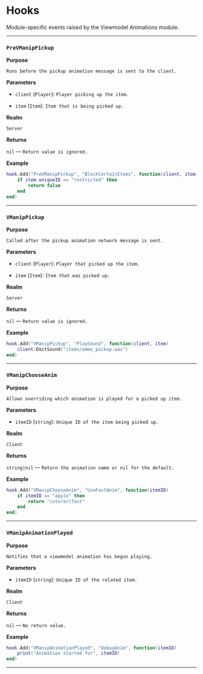 # Hooks

Module-specific events raised by the Viewmodel Animations module.

---

### `PreVManipPickup`

**Purpose**

`Runs before the pickup animation message is sent to the client.`

**Parameters**

* `client` (`Player`): `Player picking up the item.`

* `item` (`Item`): `Item that is being picked up.`

**Realm**

`Server`

**Returns**

`nil` — `Return value is ignored.`

**Example**

```lua
hook.Add("PreVManipPickup", "BlockCertainItems", function(client, item)
    if item.uniqueID == "restricted" then
        return false
    end
end)
```

---

### `VManipPickup`

**Purpose**

`Called after the pickup animation network message is sent.`

**Parameters**

* `client` (`Player`): `Player that picked up the item.`

* `item` (`Item`): `Item that was picked up.`

**Realm**

`Server`

**Returns**

`nil` — `Return value is ignored.`

**Example**

```lua
hook.Add("VManipPickup", "PlaySound", function(client, item)
    client:EmitSound("items/ammo_pickup.wav")
end)
```

---

### `VManipChooseAnim`

**Purpose**

`Allows overriding which animation is played for a picked up item.`

**Parameters**

* `itemID` (`string`): `Unique ID of the item being picked up.`

**Realm**

`Client`

**Returns**

`string|nil` — `Return the animation name or nil for the default.`

**Example**

```lua
hook.Add("VManipChooseAnim", "UseFastAnim", function(itemID)
    if itemID == "apple" then
        return "interactfast"
    end
end)
```

---

### `VManipAnimationPlayed`

**Purpose**

`Notifies that a viewmodel animation has begun playing.`

**Parameters**

* `itemID` (`string`): `Unique ID of the related item.`

**Realm**

`Client`

**Returns**

`nil` — `No return value.`

**Example**

```lua
hook.Add("VManipAnimationPlayed", "DebugAnim", function(itemID)
    print("Animation started for", itemID)
end)
```

---

